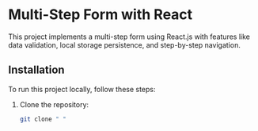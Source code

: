 # Multi-Step Form with React

This project implements a multi-step form using React.js with features like data validation, local storage persistence, and step-by-step navigation.

## Installation

To run this project locally, follow these steps:

1. Clone the repository:
    ```bash
    git clone " "
    ```
